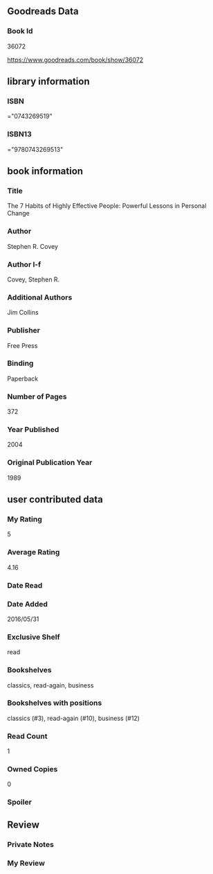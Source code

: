 <!-- This template shows how to bulk convert all columns of data into one markdown file -->
<!-- caveat: KeyError if there's a mismatch. Empty values output nothing -->

## Goodreads Data

### Book Id 

36072

https://www.goodreads.com/book/show/36072

## library information

### ISBN 
="0743269519"

### ISBN13 
="9780743269513"

## book information

### Title
The 7 Habits of Highly Effective People: Powerful Lessons in Personal Change

### Author 
Stephen R. Covey

### Author l-f 
Covey, Stephen R.

### Additional Authors
Jim Collins

### Publisher 
Free Press

### Binding
Paperback

### Number of Pages
372

### Year Published
2004

### Original Publication Year 
1989

## user contributed data

### My Rating
5

### Average Rating
4.16

### Date Read


### Date Added
2016/05/31

### Exclusive Shelf
read

### Bookshelves
classics, read-again, business

### Bookshelves with positions
classics (#3), read-again (#10), business (#12)

### Read Count
1

### Owned Copies
0

### Spoiler 


## Review

### Private Notes


### My Review
